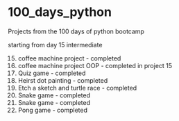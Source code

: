 # 100_days_python
Projects from the 100 days of python bootcamp

starting from day 15 intermediate

15. coffee machine project - completed
16. coffee machine project OOP - completed in project 15
17. Quiz game - completed
18. Heirst dot painting - completed
19. Etch a sketch and turtle race - completed
20. Snake game - completed
21. Snake game - completed
22. Pong game - completed
